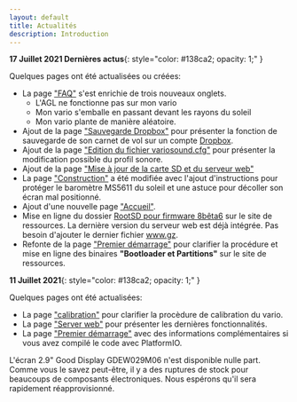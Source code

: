 ```yaml
---
layout: default
title: Actualités
description: Introduction
---
```




**17 Juillet 2021 Dernières actus**{: style="color:   #138ca2; opacity: 1;" }

Quelques pages ont été actualisées ou créées:

- La page ["FAQ"]({{site.baseurl}}/8-faq.html) s'est enrichie de trois nouveaux onglets.  
	- L'AGL ne fonctionne pas sur mon vario
	- Mon vario s'emballe en passant devant les rayons du soleil
    - Mon vario plante de manière aléatoire. 
- Ajout de la page ["Sauvegarde Dropbox"]({{site.baseurl}}/manuel/Dropbox.html) pour présenter la fonction de sauvegarde de son carnet de vol sur un compte [Dropbox](https://www.dropbox.com/).	
- Ajout de la page ["Edition du fichier variosound.cfg"]({{site.baseurl}}/manuel/Variosound.html) pour présenter la modification possible du profil sonore. 
- Ajout de la page ["Mise à jour de la carte SD et du serveur web"]({{site.baseurl}}/manuel/SDupdate.html)
- La page ["Construction"]({{site.baseurl}}/tutorials/case.html) a été modifiée avec l'ajout d'instructions pour protéger le baromètre MS5611 du soleil et une astuce pour décoller son écran mal positionné.
- Ajout d'une nouvelle page ["Accueil"]({{site.baseurl}}/0-accueil.html).
- Mise en ligne du dossier [RootSD pour firmware 8bêta6](http://gnuvario-e.yj.fr/) sur le site de ressources. La dernière version du serveur web est déjà intégrée. Pas besoin d'ajouter le dernier fichier www.gz. 
- Refonte de la page ["Premier démarrage"]({{site.baseurl}}/manuel/flashusb.html) pour clarifier la procédure et mise en ligne des binaires **"Bootloader et Partitions"** sur le site de ressources.



**11 Juillet 2021**{: style="color:   #138ca2; opacity: 1;" }


Quelques pages ont été actualisées:
- La page ["calibration"]({{site.baseurl}}/manuel/Calibration.html) pour clarifier la procèdure de calibration du vario.
- La page ["Server web"]({{site.baseurl}}/manuel/page_web.html) pour présenter les dernières fonctionnalités.
- La page ["Premier démarrage"]({{site.baseurl}}/manuel/flashusb.html) avec des informations complémentaires si vous avez compilé le code avec PlatformIO.

L'écran 2.9" Good Display GDEW029M06 n'est disponible nulle part. Comme vous le savez peut-être, il y a des ruptures de stock pour beaucoups de composants électroniques. Nous espérons qu'il sera rapidement réapprovisionné.


